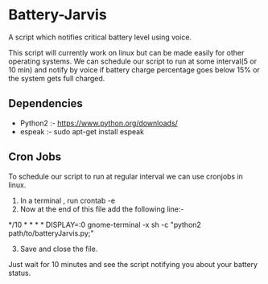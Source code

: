 # Battery-Jarvis
A script which notifies critical battery level using voice.

This script will currently work on linux but can be made easily for other operating systems.
We can schedule our script to run at some interval(5 or 10 min) and notify by voice if battery charge percentage goes below 15% or the system gets full charged.

## Dependencies
 
 - Python2  :- https://www.python.org/downloads/ 
 - espeak   :- sudo apt-get install espeak

## Cron Jobs

To schedule our script to run at regular interval we can use cronjobs in linux.
  
1) In a terminal , run crontab -e
2) Now at the end of this file add the following line:- 
       
  */10 * * * * DISPLAY=:0 gnome-terminal -x sh -c "python2 path/to/batteryJarvis.py;"
  
3) Save and close the file.

Just wait for 10 minutes and see the script notifying you about your battery status.
  
